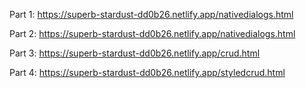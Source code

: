 Part 1: https://superb-stardust-dd0b26.netlify.app/nativedialogs.html

Part 2: https://superb-stardust-dd0b26.netlify.app/nativedialogs.html

Part 3: https://superb-stardust-dd0b26.netlify.app/crud.html

Part 4: https://superb-stardust-dd0b26.netlify.app/styledcrud.html